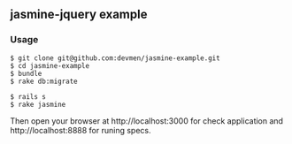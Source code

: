 ## jasmine-jquery example

### Usage

    $ git clone git@github.com:devmen/jasmine-example.git
    $ cd jasmine-example
    $ bundle
    $ rake db:migrate

    $ rails s
    $ rake jasmine

Then open your browser at http://localhost:3000 for check application and http://localhost:8888 for runing specs.
